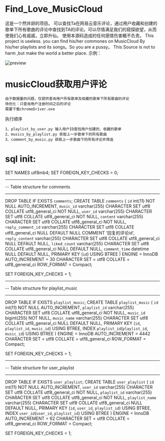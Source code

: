# Find_Love_MusicCloud
这是一个然并卵的项目。
可以查找Ta在网易云音乐评论，通过用户收藏和创建的歌单下所有歌曲的评论中查找到TA的评论。可以尽情满足我们的窥探欲望，从而使我们心有戚戚，立即升仙。
使用本源码造成的任何感情伤害概不负责。
This project is useless.
you can find his/her commones on MusicCloud By his/her playlists and its songs。So you are a pussy。
This Source is not to harm ,but make the world a better place. 
示例：

![preview](https://static.perhamer.com/img/music_cloud_demo.png)

# musicCloud获取用户评论
    由于数据量的问题，仅提供查询用户所有歌单及收藏的歌单下所有歌曲的评论
    待优化：只查询用户注册时间之后的评论
	需要下载chromeDriver.exe

执行顺序

    1、playlist_by_user.py 输入用户ID查找用户创建的、收藏的歌单
    2、musics_by_playlist.py 获取上一步歌单下的所有歌曲
    3、comment_by_music.py 获取上一步歌曲下的所有评论并筛选
    
    
# sql init:


SET NAMES utf8mb4;
SET FOREIGN_KEY_CHECKS = 0;

-- ----------------------------
-- Table structure for comments
-- ----------------------------
DROP TABLE IF EXISTS `comments`;
CREATE TABLE `comments`  (
  `id` int(11) NOT NULL AUTO_INCREMENT,
  `music_id` varchar(255) CHARACTER SET utf8 COLLATE utf8_general_ci NOT NULL,
  `user_id` varchar(255) CHARACTER SET utf8 COLLATE utf8_general_ci NOT NULL,
  `content` varchar(255) CHARACTER SET utf8 COLLATE utf8_general_ci NOT NULL,
  `reply_comment_id` varchar(255) CHARACTER SET utf8 COLLATE utf8_general_ci NULL DEFAULT NULL COMMENT '回复的评论id',
  `reply_content` varchar(255) CHARACTER SET utf8 COLLATE utf8_general_ci NULL DEFAULT NULL,
  `liked_count` varchar(255) CHARACTER SET utf8 COLLATE utf8_general_ci NULL DEFAULT NULL,
  `comment_time` datetime NULL DEFAULT NULL,
  PRIMARY KEY (`id`) USING BTREE
) ENGINE = InnoDB AUTO_INCREMENT = 30 CHARACTER SET = utf8 COLLATE = utf8_general_ci ROW_FORMAT = Compact;

SET FOREIGN_KEY_CHECKS = 1;

-- ----------------------------
-- Table structure for playlist_music
-- ----------------------------
DROP TABLE IF EXISTS `playlist_music`;
CREATE TABLE `playlist_music`  (
  `id` int(11) NOT NULL AUTO_INCREMENT,
  `playlist_id` varchar(255) CHARACTER SET utf8 COLLATE utf8_general_ci NOT NULL,
  `music_id` bigint(255) NOT NULL,
  `music_name` varchar(255) CHARACTER SET utf8 COLLATE utf8_general_ci NULL DEFAULT NULL,
  PRIMARY KEY (`id`, `playlist_id`, `music_id`) USING BTREE,
  INDEX `playlist_id`(`playlist_id`, `music_id`) USING BTREE
) ENGINE = InnoDB AUTO_INCREMENT = 4442 CHARACTER SET = utf8 COLLATE = utf8_general_ci ROW_FORMAT = Compact;

SET FOREIGN_KEY_CHECKS = 1;


-- ----------------------------
-- Table structure for user_playlist
-- ----------------------------
DROP TABLE IF EXISTS `user_playlist`;
CREATE TABLE `user_playlist`  (
  `id` int(11) NOT NULL AUTO_INCREMENT,
  `user_id` varchar(255) CHARACTER SET utf8 COLLATE utf8_general_ci NOT NULL,
  `playlist_id` varchar(255) CHARACTER SET utf8 COLLATE utf8_general_ci NOT NULL,
  `playlist_name` varchar(255) CHARACTER SET utf8 COLLATE utf8_general_ci NULL DEFAULT NULL,
  PRIMARY KEY (`id`, `user_id`, `playlist_id`) USING BTREE,
  INDEX `user_id`(`user_id`, `playlist_id`) USING BTREE
) ENGINE = InnoDB AUTO_INCREMENT = 62 CHARACTER SET = utf8 COLLATE = utf8_general_ci ROW_FORMAT = Compact;

SET FOREIGN_KEY_CHECKS = 1;
